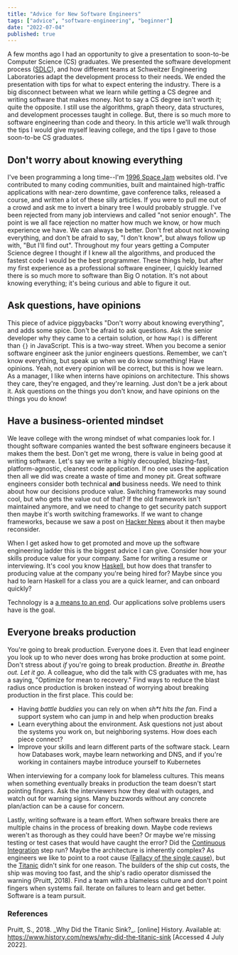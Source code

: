 ```yaml
---
title: "Advice for New Software Engineers"
tags: ["advice", "software-engineering", "beginner"]
date: "2022-07-04"
published: true
---
```


A few months ago I had an opportunity to give a presentation to soon-to-be Computer Science (CS) graduates. We presented the software development process ([SDLC](https://geekflare.com/software-development-life-cycle-sdlc-guide/)), and how different teams at Schweitzer Engineering Laboratories adapt the development process to their needs. We ended the presentation with tips for what to expect entering the industry.
There is a big disconnect between what we learn while getting a CS degree and writing software that makes money. Not to say a CS degree isn't worth it; quite the opposite. I still use the algorithms, graph theory, data structures, and development processes taught in college. But, there is so much more to software engineering than code and theory. In this article we'll walk through the tips I would give myself leaving college, and the tips I gave to those soon-to-be CS graduates.

## Don't worry about knowing everything

I've been programming a long time--I'm [1996 Space Jam](https://www.spacejam.com/1996/) websites old. I've contributed to many coding communities, built and maintained high-traffic applications with near-zero downtime, gave conference talks, released a course, and written a lot of these silly articles. If you were to pull me out of a crowd and ask me to invert a binary tree I would probably struggle. I've been rejected from many job interviews and called "not senior enough". The point is we all face rejection no matter how much we know, or how much experience we have. We can always be better. Don't fret about not knowing everything, and don't be afraid to say, "I don't know", but always follow up with, "But I'll find out". Throughout my four years getting a Computer Science degree I thought if I knew all the algorithms, and produced the fastest code I would be the best programmer. These things help, but after my first experience as a professional software engineer, I quickly learned there is so much more to software than Big O notation. It's not about knowing everything; it's being curious and able to figure it out.

## Ask questions, have opinions

This piece of advice piggybacks "Don't worry about knowing everything", and adds some spice. Don't be afraid to ask questions. Ask the senior developer why they came to a certain solution, or how `Map()` is different than `{}` in JavaScript. This is a two-way street. When you become a senior software engineer ask the junior engineers questions. Remember, we can't know everything, but speak up when we do know something! Have opinions. Yeah, not every opinion will be correct, but this is how we learn. As a manager, I like when interns have opinions on architecture. This shows they care, they're engaged, and they're learning. Just don't be a jerk about it. Ask questions on the things you don't know, and have opinions on the things you do know!

## Have a business-oriented mindset

We leave college with the wrong mindset of what companies look for. I thought software companies wanted the best software engineers because it makes them the best. Don't get me wrong, there is value in being good at writing software. Let's say we write a highly decoupled, blazing-fast, platform-agnostic, cleanest code application. If no one uses the application then all we did was create a waste of time and money pit. Great software engineers consider both technical **and** business needs. We need to think about how our decisions produce value. Switching frameworks may sound cool, but who gets the value out of that? If the old framework isn't maintained anymore, and we need to change to get security patch support then maybe it's worth switching frameworks. If we want to change frameworks, because we saw a post on [Hacker News](https://news.ycombinator.com/) about it then maybe reconsider.

When I get asked how to get promoted and move up the software engineering ladder this is the biggest advice I can give. Consider how your skills produce value for your company. Same for writing a resume or interviewing. It's cool you know [Haskell](https://www.haskell.org/), but how does that transfer to producing value at the company you're being hired for? Maybe since you had to learn Haskell for a class you are a quick learner, and can onboard quickly?

Technology is a [a means to an end](https://www.dictionary.com/e/slang/means-to-an-end/). Our applications solve problems users have is the goal.

## Everyone breaks production

You're going to break production. Everyone does it. Even that lead engineer you look up to who never does wrong has broke production at some point. Don't stress about _if_ you're going to break production. _Breathe in._ _Breathe out._ _Let it go._
A colleague, who did the talk with CS graduates with me, has a saying, "Optimize for mean to recovery." Find ways to reduce the blast radius once production is broken instead of worrying about breaking production in the first place. This could be:

- Having _battle buddies_ you can rely on when _sh\*t hits the fan_. Find a support system who can jump in and help when production breaks
- Learn everything about the environment. Ask questions not just about the systems you work on, but neighboring systems. How does each piece connect?
- Improve your skills and learn different parts of the software stack. Learn how Databases work, maybe learn networking and DNS, and if you're working in containers maybe introduce yourself to Kubernetes

When interviewing for a company look for blameless cultures. This means when something eventually breaks in production the team doesn't start pointing fingers. Ask the interviewers how they deal with outages, and watch out for warning signs. Many buzzwords without any concrete plan/action can be a cause for concern.

Lastly, writing software is a team effort. When software breaks there are multiple chains in the process of breaking down. Maybe code reviews weren't as thorough as they could have been? Or maybe we're missing testing or test cases that would have caught the error? Did the [Continuous Integration](https://en.wikipedia.org/wiki/Continuous_integration) step run? Maybe the architecture is inherently complex? As engineers we like to point to a root cause ([Fallacy of the single cause](https://en.wikipedia.org/wiki/Fallacy_of_the_single_cause)), but the [Titanic](https://en.wikipedia.org/wiki/Titanic) didn't sink for one reason. The builders of the ship cut costs, the ship was moving too fast, and the ship's radio operator dismissed the warning (Pruitt, 2018). Find a team with a blameless culture and don't point fingers when systems fail. Iterate on failures to learn and get better. Software is a team pursuit.

### References

Pruitt, S., 2018. \_Why Did the Titanic Sink?\_. [online] History. Available at: <https://www.history.com/news/why-did-the-titanic-sink> [Accessed 4 July 2022].
